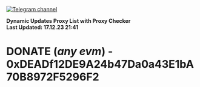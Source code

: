 [![Telegram channel](https://img.shields.io/endpoint?url=https://runkit.io/damiankrawczyk/telegram-badge/branches/master?url=https://t.me/n4z4v0d)](https://t.me/n4z4v0d) 

**Dynamic Updates Proxy List with Proxy Checker**  
**Last Updated: 17.12.23 21:41**

# DONATE (_any evm_) - 0xDEADf12DE9A24b47Da0a43E1bA70B8972F5296F2
